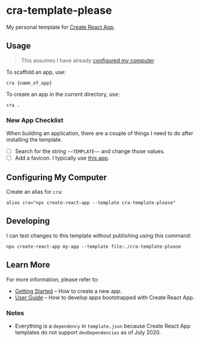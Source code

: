 # cra-template-please

My personal template for [Create React App](https://github.com/facebook/create-react-app).

## Usage

> This assumes I have already [configured my computer](configuring-your-computer).

To scaffold an app, use:

```
cra {name_of_app}
```

To create an app in the current directory, use:

```
cra .
```

### New App Checklist

When building an application, there are a couple of things I need to do after installing the template.

- [ ] Search for the string `~~TEMPLATE~~` and change those values.
- [ ] Add a favicon. I typically use [this app](https://realfavicongenerator.net).

## Configuring My Computer

Create an alias for `cra`:

```
alias cra="npx create-react-app --template cra-template-please"
```

## Developing

I can test changes to this template without publishing using this command:

```
npx create-react-app my-app --template file:./cra-template-please
```

## Learn More

For more information, please refer to:

- [Getting Started](https://create-react-app.dev/docs/getting-started) – How to create a new app.
- [User Guide](https://create-react-app.dev) – How to develop apps bootstrapped with Create React App.

### Notes

- Everything is a `dependency` in `template.json` because Create React App templates do not support
  `devDependencies` as of July 2020.

